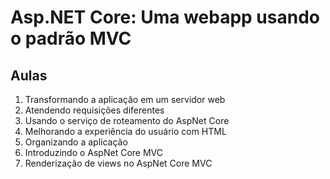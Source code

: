 # Asp.NET Core: Uma webapp usando o padrão MVC

## Aulas
1. Transformando a aplicação em um servidor web
2. Atendendo requisições diferentes
3. Usando o serviço de roteamento do AspNet Core
4. Melhorando a experiência do usuário com HTML
5. Organizando a aplicação
6. Introduzindo o AspNet Core MVC
7. Renderização de views no AspNet Core MVC

